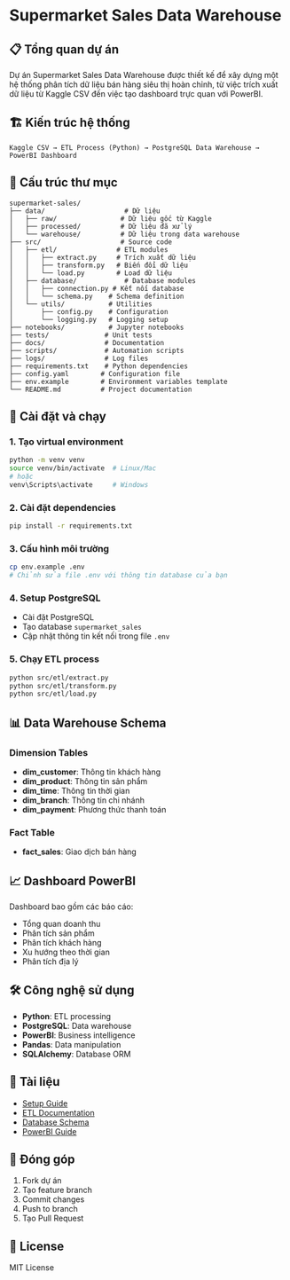# Supermarket Sales Data Warehouse

## 📋 Tổng quan dự án

Dự án Supermarket Sales Data Warehouse được thiết kế để xây dựng một hệ thống phân tích dữ liệu bán hàng siêu thị hoàn chỉnh, từ việc trích xuất dữ liệu từ Kaggle CSV đến việc tạo dashboard trực quan với PowerBI.

## 🏗️ Kiến trúc hệ thống

```
Kaggle CSV → ETL Process (Python) → PostgreSQL Data Warehouse → PowerBI Dashboard
```

## 📁 Cấu trúc thư mục

```
supermarket-sales/
├── data/                    # Dữ liệu
│   ├── raw/                # Dữ liệu gốc từ Kaggle
│   ├── processed/          # Dữ liệu đã xử lý
│   └── warehouse/          # Dữ liệu trong data warehouse
├── src/                    # Source code
│   ├── etl/               # ETL modules
│   │   ├── extract.py     # Trích xuất dữ liệu
│   │   ├── transform.py   # Biến đổi dữ liệu
│   │   └── load.py        # Load dữ liệu
│   ├── database/            # Database modules
│   │   ├── connection.py # Kết nối database
│   │   └── schema.py    # Schema definition
│   └── utils/           # Utilities
│       ├── config.py    # Configuration
│       └── logging.py   # Logging setup
├── notebooks/           # Jupyter notebooks
├── tests/              # Unit tests
├── docs/               # Documentation
├── scripts/            # Automation scripts
├── logs/               # Log files
├── requirements.txt    # Python dependencies
├── config.yaml        # Configuration file
├── env.example        # Environment variables template
└── README.md          # Project documentation
```

## 🚀 Cài đặt và chạy

### 1. Tạo virtual environment

```bash
python -m venv venv
source venv/bin/activate  # Linux/Mac
# hoặc
venv\Scripts\activate     # Windows
```

### 2. Cài đặt dependencies

```bash
pip install -r requirements.txt
```

### 3. Cấu hình môi trường

```bash
cp env.example .env
# Chỉnh sửa file .env với thông tin database của bạn
```

### 4. Setup PostgreSQL

-   Cài đặt PostgreSQL
-   Tạo database `supermarket_sales`
-   Cập nhật thông tin kết nối trong file `.env`

### 5. Chạy ETL process

```bash
python src/etl/extract.py
python src/etl/transform.py
python src/etl/load.py
```

## 📊 Data Warehouse Schema

### Dimension Tables

-   **dim_customer**: Thông tin khách hàng
-   **dim_product**: Thông tin sản phẩm
-   **dim_time**: Thông tin thời gian
-   **dim_branch**: Thông tin chi nhánh
-   **dim_payment**: Phương thức thanh toán

### Fact Table

-   **fact_sales**: Giao dịch bán hàng

## 📈 Dashboard PowerBI

Dashboard bao gồm các báo cáo:

-   Tổng quan doanh thu
-   Phân tích sản phẩm
-   Phân tích khách hàng
-   Xu hướng theo thời gian
-   Phân tích địa lý

## 🛠️ Công nghệ sử dụng

-   **Python**: ETL processing
-   **PostgreSQL**: Data warehouse
-   **PowerBI**: Business intelligence
-   **Pandas**: Data manipulation
-   **SQLAlchemy**: Database ORM

## 📝 Tài liệu

-   [Setup Guide](docs/setup.md)
-   [ETL Documentation](docs/etl.md)
-   [Database Schema](docs/database.md)
-   [PowerBI Guide](docs/powerbi.md)

## 🤝 Đóng góp

1. Fork dự án
2. Tạo feature branch
3. Commit changes
4. Push to branch
5. Tạo Pull Request

## 📄 License

MIT License
